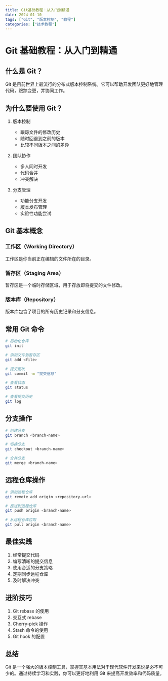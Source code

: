 ```yaml
---
title: Git基础教程：从入门到精通
date: 2024-01-10
tags: ["Git", "版本控制", "教程"]
categories: ["技术教程"]
---
```


# Git 基础教程：从入门到精通

## 什么是 Git？

Git 是目前世界上最流行的分布式版本控制系统。它可以帮助开发团队更好地管理代码，跟踪变更，并协同工作。

## 为什么要使用 Git？

1. 版本控制

   - 跟踪文件的修改历史
   - 随时回退到之前的版本
   - 比较不同版本之间的差异

2. 团队协作

   - 多人同时开发
   - 代码合并
   - 冲突解决

3. 分支管理
   - 功能分支开发
   - 版本发布管理
   - 实验性功能尝试

## Git 基本概念

### 工作区（Working Directory）

工作区是你当前正在编辑的文件所在的目录。

### 暂存区（Staging Area）

暂存区是一个临时存储区域，用于存放即将提交的文件修改。

### 版本库（Repository）

版本库包含了项目的所有历史记录和分支信息。

## 常用 Git 命令

```bash
# 初始化仓库
git init

# 添加文件到暂存区
git add <file>

# 提交更改
git commit -m "提交信息"

# 查看状态
git status

# 查看提交历史
git log
```

## 分支操作

```bash
# 创建分支
git branch <branch-name>

# 切换分支
git checkout <branch-name>

# 合并分支
git merge <branch-name>
```

## 远程仓库操作

```bash
# 添加远程仓库
git remote add origin <repository-url>

# 推送到远程仓库
git push origin <branch-name>

# 从远程仓库拉取
git pull origin <branch-name>
```

## 最佳实践

1. 经常提交代码
2. 编写清晰的提交信息
3. 使用合适的分支策略
4. 定期同步远程仓库
5. 及时解决冲突

## 进阶技巧

1. Git rebase 的使用
2. 交互式 rebase
3. Cherry-pick 操作
4. Stash 命令的使用
5. Git hook 的配置

## 总结

Git 是一个强大的版本控制工具，掌握其基本用法对于现代软件开发来说是必不可少的。通过持续学习和实践，你可以更好地利用 Git 来提高开发效率和代码质量。
